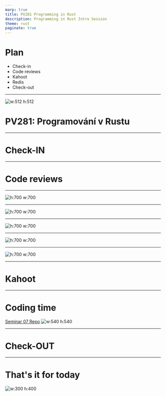 ```yaml
---
marp: true
title: PV281 Programming in Rust
description: Programming in Rust Intro Session
theme: rust
paginate: true
---
```


# Plan

- Check-in
- Code reviews
- Kahoot
- Redis
- Check-out

---

![w:512 h:512](./assets/rust-logo-1.png)

# <!--fit--> PV281: Programování v Rustu

---

# <!--fit--> Check-IN

---

# <!--fit--> Code reviews

---

![h:700 w:700](./assets/07-images/1.png)

---

![h:700 w:700](./assets/07-images/2.png)

---

![h:700 w:700](./assets/07-images/3.png)

---

![h:700 w:700](./assets/07-images/4.png)

---

![h:700 w:700](./assets/07-images/5.jpg)

---

# <!--fit--> Kahoot 

---

# Coding time

[Seminar 07 Repo](https://gitlab.fi.muni.cz/pv281/seminar-exercises/week-07-redis)
![w:540 h:540](./assets/ferris-dancing.gif)

---

# <!--fit--> Check-OUT

---

# That's it for today 

![w:300 h:400](./assets/go-ferris-transparent.png)

